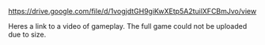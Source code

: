 https://drive.google.com/file/d/1vogjdtGH9giKwXEtp5A2tuilXFCBmJvo/view 

Heres a link to a video of gameplay. The full game could not be uploaded due to size.



